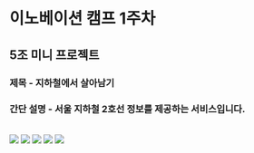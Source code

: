 # 이노베이션 캠프 1주차

## 5조 미니 프로젝트
### 제목 - 지하철에서 살아남기
### 간단 설명 - 서울 지하철 2호선 정보를 제공하는 서비스입니다.

<br>
<img src="https://img1.daumcdn.net/thumb/R1280x0/?scode=mtistory2&fname=https%3A%2F%2Fblog.kakaocdn.net%2Fdn%2FNx0OY%2FbtrIEZdMfb7%2F5KTSPscMHcJpVH8Swz47J0%2Fimg.png">
<img src="https://img1.daumcdn.net/thumb/R1280x0/?scode=mtistory2&fname=https%3A%2F%2Fblog.kakaocdn.net%2Fdn%2FclsVym%2FbtrII2ngYG8%2FqWPKzft2bEmKEBzk7bEt7k%2Fimg.png">
<img src="https://img1.daumcdn.net/thumb/R1280x0/?scode=mtistory2&fname=https%3A%2F%2Fblog.kakaocdn.net%2Fdn%2FcXAWcL%2FbtrIEcEqugX%2FOGIrRfKEQKQo6LV4tn8QL1%2Fimg.png">
<img src="https://img1.daumcdn.net/thumb/R1280x0/?scode=mtistory2&fname=https%3A%2F%2Fblog.kakaocdn.net%2Fdn%2FrAjZ1%2FbtrIzbehbxY%2FgKzIaRgEK77tNMCxLIInO1%2Fimg.png">
<img src="https://img1.daumcdn.net/thumb/R1280x0/?scode=mtistory2&fname=https%3A%2F%2Fblog.kakaocdn.net%2Fdn%2Fb9QIb9%2FbtrIEYeVKdd%2FxacIGVSNGGbc13mHq6R1U1%2Fimg.png">

